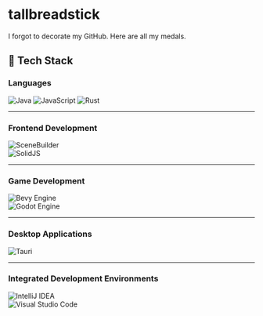 # tallbreadstick

I forgot to decorate my GitHub. Here are all my medals.

## 🚀 Tech Stack

### **Languages**
![Java](https://img.shields.io/badge/-Java-007396?logo=java&logoColor=white&style=flat)
![JavaScript](https://img.shields.io/badge/-JavaScript-F7DF1E?logo=javascript&logoColor=black&style=flat)
![Rust](https://img.shields.io/badge/-Rust-000000?logo=rust&logoColor=white&style=flat)

---

### **Frontend Development**
![SceneBuilder](https://img.shields.io/badge/-SceneBuilder-4E4E4E?logo=java&logoColor=white&style=flat)  
![SolidJS](https://img.shields.io/badge/-SolidJS-2C4F7C?logo=solid&logoColor=white&style=flat)

---

### **Game Development**
![Bevy Engine](https://img.shields.io/badge/-Bevy-8338EC?logo=bevy&logoColor=white&style=flat)  
![Godot Engine](https://img.shields.io/badge/-Godot%20Engine-478CBF?logo=godotengine&logoColor=white&style=flat)

---

### **Desktop Applications**
![Tauri](https://img.shields.io/badge/-Tauri-FFC131?logo=tauri&logoColor=black&style=flat)

---

### **Integrated Development Environments**
![IntelliJ IDEA](https://img.shields.io/badge/-IntelliJ%20IDEA-000000?logo=intellijidea&logoColor=white&style=flat)  
![Visual Studio Code](https://img.shields.io/badge/-VS%20Code-007ACC?logo=visualstudiocode&logoColor=white&style=flat)


<!---
damascussteel21/damascussteel21 is a ✨ special ✨ repository because its `README.md` (this file) appears on your GitHub profile.
You can click the Preview link to take a look at your changes.
--->
